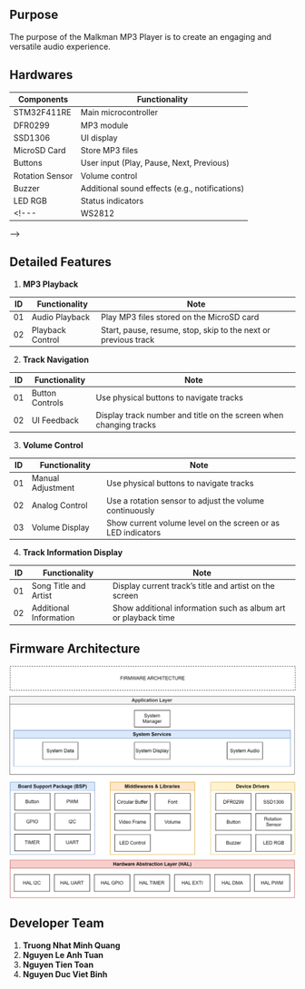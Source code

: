 ## Purpose
The purpose of the Malkman MP3 Player is to create an engaging and versatile audio experience.

## Hardwares
| Components      | Functionality                                     |
| --------------- | ------------------------------------------------- |
| STM32F411RE     | Main microcontroller                              |
| DFR0299        | MP3 module                                       |
| SSD1306         | UI display                                        |
| MicroSD Card    | Store MP3 files                                   |
| Buttons         | User input (Play, Pause, Next, Previous)          |
| Rotation Sensor | Volume control                                    |
| Buzzer          | Additional sound effects (e.g., notifications)    |
| LED RGB         | Status indicators                                 |
<!--- | WS2812          | Lights visual effects                             |
-->
## Detailed Features
1. **MP3 Playback**

| ID  | Functionality                  | Note                                                                 |
| --- | ------------------------------ | -------------------------------------------------------------------- |
| 01  | Audio Playback                 | Play MP3 files stored on the MicroSD card                            |
| 02  | Playback Control               | Start, pause, resume, stop, skip to the next or previous track       |

2. **Track Navigation**

| ID  | Functionality                  | Note                                                                 |
| --- | ------------------------------ | -------------------------------------------------------------------- |
| 01  | Button Controls                | Use physical buttons to navigate tracks                              |
| 02  | UI Feedback                    | Display track number and title on the screen when changing tracks    |

3. **Volume Control**

| ID  | Functionality                  | Note                                                                 |
| --- | ------------------------------ | -------------------------------------------------------------------- |
| 01  | Manual Adjustment              | Use physical buttons to navigate tracks                              |
| 02  | Analog Control                 | Use a rotation sensor to adjust the volume continuously              |
| 03  | Volume Display                 | Show current volume level on the screen or as LED indicators         |

4. **Track Information Display**

| ID  | Functionality                  | Note                                                                 |
| --- | ------------------------------ | -------------------------------------------------------------------- |
| 01  | Song Title and Artist          | Display current track’s title and artist on the screen               |
| 02  | Additional Information         | Show additional information such as album art or playback time       |

<!--
5. **Visual Effects**

| ID  | Functionality                  | Note                                                                 |
| --- | ------------------------------ | -------------------------------------------------------------------- |
| 01 | Amplitude-Based Visualization   | Use audio amplitude to adjust LED brightness and color               |
| 02 | Frequency-Based Visualization   | Map audio frequencies to different segments of the LED strip         |
| 03 | Beat Detection                  | Flash or pulse LEDs in sync with beats of the music                  |
| 04 | Color Effects                   | Create dynamic color effects based on audio features                 |
-->
## Firmware Architecture
![MP3 Player Architecture](./fw_architecture.drawio.svg)


## Developer Team
1. **Truong Nhat Minh Quang**
2. **Nguyen Le Anh Tuan**
3. **Nguyen Tien Toan**
4. **Nguyen Duc Viet Binh**